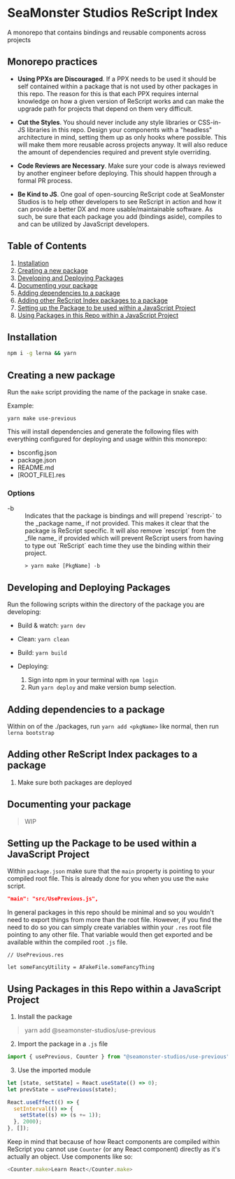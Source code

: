 # SeaMonster Studios ReScript Index

A monorepo that contains bindings and reusable components across projects

## Monorepo practices

- **Using PPXs are Discouraged**. If a PPX needs to be used it should be self contained within a package that is not used by other packages in this repo. The reason for this is that each PPX requires internal knowledge on how a given version of ReScript works and can make the upgrade path for projects that depend on them very difficult.

- **Cut the Styles**. You should never include any style libraries or CSS-in-JS libraries in this repo. Design your components with a "headless" architecture in mind, setting them up as only hooks where possible. This will make them more reusable across projects anyway. It will also reduce the amount of dependencies required and prevent style overriding.

- **Code Reviews are Necessary**. Make sure your code is always reviewed by another engineer before deploying. This should happen through a formal PR process.

- **Be Kind to JS**. One goal of open-sourcing ReScript code at SeaMonster Studios is to help other developers to see ReScript in action and how it can provide a better DX and more usable/maintainable software. As such, be sure that each package you add (bindings aside), compiles to and can be utilized by JavaScript developers.

## Table of Contents

1. [Installation](#Installation)
2. [Creating a new package](#Creating-a-new-package)
3. [Developing and Deploying Packages](#Developing-and-Deploying-Packages)
4. [Documenting your package](#Documenting-your-package)
5. [Adding dependencies to a package](#Adding-dependencies-to-a-package)
6. [Adding other ReScript Index packages to a package](Adding-other-ReScript-Index-packages-to-a-package)
7. [Setting up the Package to be used within a JavaScript Project](#Setting-up-the-Package-to-be-used-within-a-JavaScript-Project)
8. [Using Packages in this Repo within a JavaScript Project](#Using-Packages-in-this-Repo-within-a-JavaScript-Project)

## Installation

```sh
npm i -g lerna && yarn
```

## Creating a new package

Run the `make` script providing the name of the package in snake case.

Example:

```
yarn make use-previous
```

This will install dependencies and generate the following files with everything configured for deploying and usage within this monorepo:

- bsconfig.json
- package.json
- README.md
- [ROOT_FILE].res

### Options

<dl>
  <dt>-b</dt>
  <dd>
    Indicates that the package is bindings and will prepend `rescript-` to the _package name_ if not provided. This makes it clear that the package is ReScript specific. It will also remove `rescript` from the _file name_ if provided which will prevent ReScript users from having to type out `ReScript<PackageName>` each time they use the binding within their project.

    > yarn make [PkgName] -b

  </dd>
</dl>

## Developing and Deploying Packages

Run the following scripts within the directory of the package you are developing:

- Build & watch: `yarn dev`
- Clean: `yarn clean`
- Build: `yarn build`
- Deploying:

  1. Sign into npm in your terminal with `npm login`
  2. Run `yarn deploy` and make version bump selection.

## Adding dependencies to a package

Within on of the ./packages, run `yarn add <pkgName>` like normal, then run `lerna bootstrap`

## Adding other ReScript Index packages to a package

1. Make sure both packages are deployed

## Documenting your package

> WIP

## Setting up the Package to be used within a JavaScript Project

Within `package.json` make sure that the `main` property is pointing to your compiled root file. This is already done for you when you use the `make` script.

```json
"main": "src/UsePrevious.js",
```

In general packages in this repo should be minimal and so you wouldn't need to export things from more than the root file. However, if you find the need to do so you can simply create variables within your `.res` root file pointing to any other file. That variable would then get exported and be available within the compiled root `.js` file.

```rescript
// UsePrevious.res

let someFancyUtility = AFakeFile.someFancyThing
```

## Using Packages in this Repo within a JavaScript Project

1. Install the package

> yarn add @seamonster-studios/use-previous

2. Import the package in a `.js` file

```javascript
import { usePrevious, Counter } from "@seamonster-studios/use-previous";
```

3. Use the imported module

```javascript
let [state, setState] = React.useState(() => 0);
let prevState = usePrevious(state);

React.useEffect(() => {
  setInterval(() => {
    setState((s) => (s += 1));
  }, 2000);
}, []);
```

Keep in mind that because of how React components are compiled within ReScript you cannot use `Counter` (or any React component) directly as it's actually an object. Use components like so:

```javascript
<Counter.make>Learn React</Counter.make>
```
